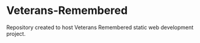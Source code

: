 # Veterans-Remembered
Repository created to host Veterans Remembered static web development project. 
